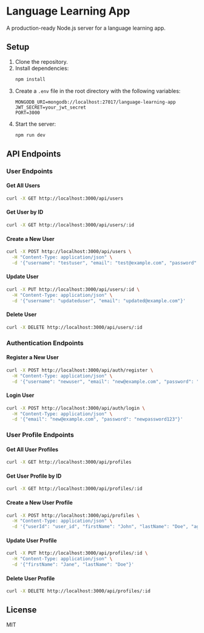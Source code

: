 # Language Learning App

A production-ready Node.js server for a language learning app.

## Setup

1. Clone the repository.
2. Install dependencies:
   ```bash
   npm install
   ```
3. Create a `.env` file in the root directory with the following variables:
   ```
   MONGODB_URI=mongodb://localhost:27017/language-learning-app
   JWT_SECRET=your_jwt_secret
   PORT=3000
   ```
4. Start the server:
   ```bash
   npm run dev
   ```

## API Endpoints

### User Endpoints

#### Get All Users

```bash
curl -X GET http://localhost:3000/api/users
```

#### Get User by ID

```bash
curl -X GET http://localhost:3000/api/users/:id
```

#### Create a New User

```bash
curl -X POST http://localhost:3000/api/users \
  -H "Content-Type: application/json" \
  -d '{"username": "testuser", "email": "test@example.com", "password": "password123"}'
```

#### Update User

```bash
curl -X PUT http://localhost:3000/api/users/:id \
  -H "Content-Type: application/json" \
  -d '{"username": "updateduser", "email": "updated@example.com"}'
```

#### Delete User

```bash
curl -X DELETE http://localhost:3000/api/users/:id
```

### Authentication Endpoints

#### Register a New User

```bash
curl -X POST http://localhost:3000/api/auth/register \
  -H "Content-Type: application/json" \
  -d '{"username": "newuser", "email": "new@example.com", "password": "newpassword123"}'
```

#### Login User

```bash
curl -X POST http://localhost:3000/api/auth/login \
  -H "Content-Type: application/json" \
  -d '{"email": "new@example.com", "password": "newpassword123"}'
```

### User Profile Endpoints

#### Get All User Profiles

```bash
curl -X GET http://localhost:3000/api/profiles
```

#### Get User Profile by ID

```bash
curl -X GET http://localhost:3000/api/profiles/:id
```

#### Create a New User Profile

```bash
curl -X POST http://localhost:3000/api/profiles \
  -H "Content-Type: application/json" \
  -d '{"userId": "user_id", "firstName": "John", "lastName": "Doe", "age": 30, "gender": "Male", "nativeLanguage": "English", "interestedLanguages": ["Spanish", "French"], "proficiency": {"language": "Spanish", "level": "Intermediate"}, "motivation": "Travel", "dailyGoal": "Learn 10 new words"}'
```

#### Update User Profile

```bash
curl -X PUT http://localhost:3000/api/profiles/:id \
  -H "Content-Type: application/json" \
  -d '{"firstName": "Jane", "lastName": "Doe"}'
```

#### Delete User Profile

```bash
curl -X DELETE http://localhost:3000/api/profiles/:id
```

## License

MIT
